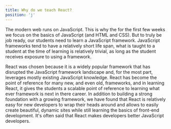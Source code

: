 ```yaml
---
title: Why do we teach React?
position: 'j'
---
```

The modern web runs on JavaScript. This is why the for the first few weeks we focus on the basics of JavaScript (and HTML and CSS). But to truly be job ready, our students need to learn a JavaScript framework. JavaScript frameworks tend to have a relatively short life span, what is taught to a student at the time of learning is relatively trivial, as long as the student receives exposure to using a framework. 


React was chosen because it is a widely popular framework that has disrupted the JavaScript framework landscape and, for the most part, leverages mostly existing JavaScript knowledge. React has become the point of reference for many new, and even old, frameworks, and in learning React, it gives the students a scalable point of reference to learning what ever framework is next in there career. In addition to building a strong foundation with a growing framework, we have found that React is relatively easy for new developers to wrap their heads around and allows to easily create beautiful, dynamic sites while still learning the basics of front-end development. It's often said that React makes developers better JavaScript developers.
